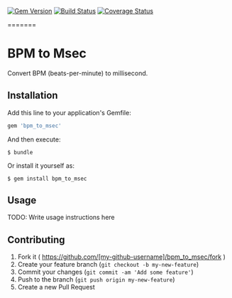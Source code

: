 [![Gem Version](https://badge.fury.io/rb/bpm_to_msec.svg)](http://badge.fury.io/rb/bpm_to_msec)
[![Build Status](https://travis-ci.org/5t111111/bpm_to_msec.svg)](https://travis-ci.org/5t111111/bpm_to_msec)
[![Coverage Status](https://coveralls.io/repos/5t111111/bpm_to_msec/badge.png)](https://coveralls.io/r/5t111111/bpm_to_msec)

=======

# BPM to Msec

Convert BPM (beats-per-minute) to millisecond.

## Installation

Add this line to your application's Gemfile:

```ruby
gem 'bpm_to_msec'
```

And then execute:

    $ bundle

Or install it yourself as:

    $ gem install bpm_to_msec

## Usage

TODO: Write usage instructions here

## Contributing

1. Fork it ( https://github.com/[my-github-username]/bpm_to_msec/fork )
2. Create your feature branch (`git checkout -b my-new-feature`)
3. Commit your changes (`git commit -am 'Add some feature'`)
4. Push to the branch (`git push origin my-new-feature`)
5. Create a new Pull Request
